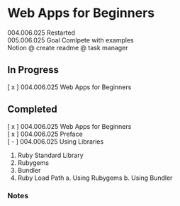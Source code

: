 # Web Apps for Beginners

004.006.025 Restarted  
005.006.025 Goal Comlpete with examples  
Notion @ create
readme @ task manager

## In Progress

[ x ] 004.006.025 Web Apps for Beginners

## Completed

[ x ] 004.006.025 Web Apps for Beginners  
[ x ] 004.006.025 Preface  
[ - ] 004.006.025 Using Libraries

1. Ruby Standard Library
2. Rubygems
3. Bundler
4. Ruby Load Path
   a. Using Rubygems
   b. Using Bundler

### Notes
